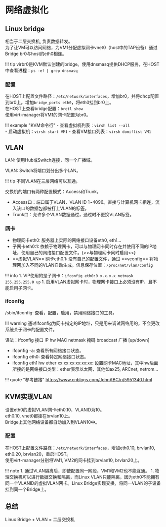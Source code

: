 # 网络虚拟化

## Linux bridge

相当于二层交换机, 负责数据转发。  
为了让VM可以访问网络，为VM1分配虚拟网卡vnet0（host中的TAP设备）通过Bridge br0与host的eth0相连。

!!! tip
    virbr0是KVM默认创建的bridge。使用dnsmasq提供DHCP服务，在HOST中查看进程：`ps -ef | grep dnsmasq`

### 配置

在HOST上配置文件路径：`/etc/network/interfaces`，增加br0，并将dhcp配置到br0上。增加`bridge_ports eth0`，将eth0挂到br0上。  
在HOST上查看bridge配置：`brctl show`  
使用virt-manager将VM1的网卡配置为br0。

!!! example "KVM命令行"
    - 查看虚拟机列表：`virsh list --all`  
    - 启动虚拟机：`virsh start VM1`
    - 查看VM接口列表：`virsh domiflist VM1`

## VLAN

LAN: 使用Hub或Switch连接，同一个广播域。

VLAN: Switch将端口划分出多个LAN。

!!! tip
    不同VLAN在三层网络可以互通。

交换机的端口有两种配置模式：Access和Trunk。

- Access口：端口属于VLAN，VLAN ID 1~4096。直接与计算机网卡相连，流入该口的数据包都被打上VLAN的标签。
- Trunk口：允许多个VLAN数据通过，通过时不更换VLAN标签。

### 网卡

- 物理网卡eth0: 服务器上实际的网络接口设备eth0, eth1...
- 子网卡eth0:1: 依赖于物理网卡，可以与物理网卡同时存在并使用不同的IP地址，使用自己的网络接口配置文件。{>>与物理网卡同时启用<<}
- ==虚拟VLAN== 网卡eth0.1: 没有自己的配置文件，通过 ==vconfig== 将物理网加入不同的VLAN自动生成。信息保存位置：`/proc/net/vlan/config`

!!! info
    1. VIP使用的是子网卡：`ifconfig eth0:0 x.x.x.x netmask 255.255.255.0 up`
    1. 启用VLAN虚拟网卡时，物理网卡接口上必须没有IP，且不能启用子网卡。

### ifconfig

/sbin/ifconfig: 查看，配置，启用，禁用网络接口的工具。

!!! warning
    通过ifconfig为网卡指定的IP地址，只是用来调试网络用的，不会更改系统关于网卡的配置文件。

语法：ifconfig 接口 IP hw MAC netmask 掩码 broadcast 广播 [up/down]

- ifconfig -a: 查看所有网络接口状态。
- ifconfig eth0: 查看特定网络接口状态。
- ifconfig eth1 hw ether xx:xx:xx:xx:xx:xx: 设置网卡MAC地址，其中hw后面所接的是网络接口类型：ether表示以太网，其他如ax25, ARCnet, netrom...

!!! quote "参考链接"
    <https://www.cnblogs.com/JohnABC/p/5951340.html>

## KVM实现VLAN

设置eth0的虚拟VLAN网卡eth0.10，VLANID为10。  
eth0.10, vnet0都挂在brvlan10上。  
Bridge上其他网络设备都自动加入到VLAN10中。

### 配置

在HOST上配置文件路径：`/etc/network/interfaces`，增加eth0.10, brvlan10, eth0.20, brvlan20，重启HOST。  
使用virt-manager分别将VM1, VM2的网卡挂到brvlan10, brvlan20上。

!!! note
    1. 通过VLAN隔离后，即使配置同一网段，VM1和VM2也不能互通。
    1. 物理交换机可以进行数据交换和隔离，而Linux VLAN只能隔离，因为eth0不能拥有同一个VLANID的虚拟VLAN网卡。Linux Bridge实现交换，将同一VLAN的子设备挂到同一个Bridge上。

## 总结

Linux Bridge + VLAN = 二层交换机
